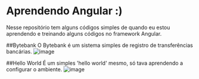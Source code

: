 # Aprendendo Angular :)
Nesse repositório tem alguns códigos simples de quando eu estou aprendendo e treinando alguns códigos no framework Angular.

##Bytebank
O Bytebank é um sistema simples de registro de transferências bancárias.
![image](https://github.com/gabriellebcastro/learning-angular/assets/35603949/51295ebe-8e4c-4c75-aa00-b1aceec54fa3)

##Hello World
É um simples 'hello world' mesmo, só tava aprendendo a configurar o ambiente.
![image](https://github.com/gabriellebcastro/learning-angular/assets/35603949/47a352b6-d1be-4442-b268-2e090a770719)


